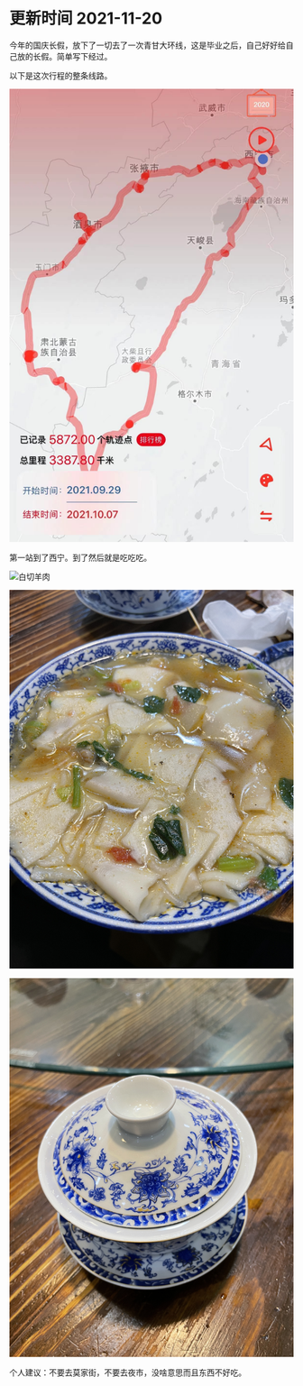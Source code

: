 # 更新时间 2021-11-20

今年的国庆长假，放下了一切去了一次青甘大环线，这是毕业之后，自己好好给自己放的长假。简单写下经过。

以下是这次行程的整条线路。

![全程路线](images/2021_10/overview.jpg)

第一站到了西宁。到了然后就是吃吃吃。

![白切羊肉](images/2021_10/baiqie.jpg)

![炒面片](images/2021_10/chaomianpian.jpg)

![盖碗花茶](images/2021_10/huacha.jpg)

个人建议：不要去莫家街，不要去夜市，没啥意思而且东西不好吃。
